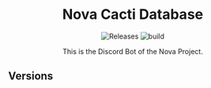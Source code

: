<h1 align="center">
    Nova Cacti Database
</h1>
<p align="center">
    <a style="text-decoration:none" href="https://github.com/getnova/cacti-db/releases">
        <img alt="Releases" src="https://img.shields.io/github/v/tag/getnova/cacti-db?label=latest%20version&style=flat-square">
    </a>
    <a style="text-decoration:none" href="https://github.com/getnova/cacti-db/actions">
        <img alt="build" src="https://img.shields.io/github/workflow/status/getnova/cacti-db/Build?label=build&style=flat-square">
    </a>
</p>
<p align="center">
    This is the Discord Bot of the Nova Project.
</p>

## Versions
